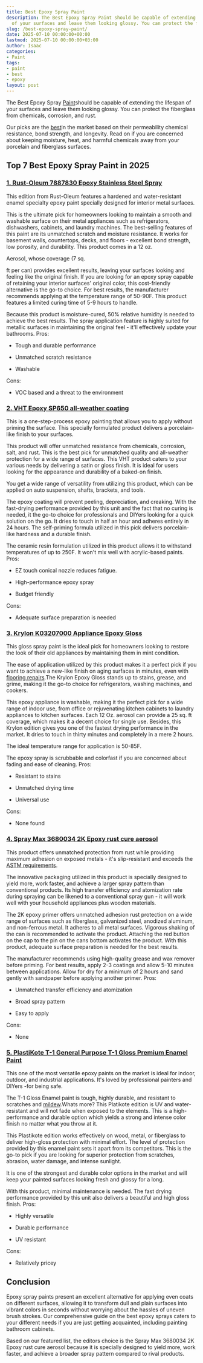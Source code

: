 ```yaml
---
title: Best Epoxy Spray Paint
description: The Best Epoxy Spray Paint should be capable of extending the lifespan
  of your surfaces and leave them looking glossy. You can protect the fiberglass from...
slug: /best-epoxy-spray-paint/
date: 2025-07-10 00:00:00+00:00
lastmod: 2025-07-10 00:00:00+03:00
author: Isaac
categories:
- Paint
tags:
- paint
- best
- epoxy
layout: post
---
```

The Best Epoxy Spray [Paint](https://pestpolicy.com/best-acrylic-paint-for-canvas/)should be capable of extending the lifespan of your surfaces and leave them looking glossy. You can protect the fiberglass from chemicals, corrosion, and rust.

Our picks are the [best](https://pestpolicy.com/best-acrylic-paint-for-pouring/)in the market based on their permeability chemical resistance, bond strength, and longevity. Read on if you are concerned about keeping moisture, heat, and harmful chemicals away from your porcelain and fiberglass surfaces.

## Top 7 Best Epoxy Spray Paint in 2025

###  [1. Rust-Oleum 7887830 Epoxy Stainless Steel Spray](https://www.amazon.com/dp/B0009XB3JU/?tag=p-policy-20)

This edition from Rust-Oleum features a hardened and water-resistant enamel specialty epoxy paint specially designed for interior metal surfaces.

This is the ultimate pick for homeowners looking to maintain a smooth and washable surface on their metal appliances such as refrigerators, dishwashers, cabinets, and laundry machines. The best-selling features of this paint are its unmatched scratch and moisture resistance. It works for basement walls, countertops, decks, and floors - excellent bond strength, low porosity, and durability. This product comes in a 12 oz.

Aerosol, whose coverage (7 sq.

ft per can) provides excellent results, leaving your surfaces looking and feeling like the original finish. If you are looking for an epoxy spray capable of retaining your interior surfaces' original color, this cost-friendly alternative is the go-to choice. For best results, the manufacturer recommends applying at the temperature range of 50-90F. This product features a limited curing time of 5-9 hours to handle.

Because this product is moisture-cured, 50% relative humidity is needed to achieve the best results. The spray application feature is highly suited for metallic surfaces in maintaining the original feel - it'll effectively update your bathrooms.
Pros:

- Tough and durable performance

- Unmatched scratch resistance

- Washable

Cons:

- VOC based and a threat to the environment

###  [2. VHT Epoxy SP650 all-weather coating](https://www.amazon.com/dp/B0006HPL3I/?tag=p-policy-20)

This is a one-step-process epoxy painting that allows you to apply without priming the surface. This specially formulated product delivers a porcelain-like finish to your surfaces.

This product will offer unmatched resistance from chemicals, corrosion, salt, and rust. This is the best pick for unmatched quality and all-weather protection for a wide range of surfaces. This VHT product caters to your various needs by delivering a satin or gloss finish. It is ideal for users looking for the appearance and durability of a baked-on finish.

You get a wide range of versatility from utilizing this product, which can be applied on auto suspension, shafts, brackets, and tools.

The epoxy coating will prevent peeling, depreciation, and creaking. With the fast-drying performance provided by this unit and the fact that no curing is needed, it the go-to choice for professionals and DIYers looking for a quick solution on the go. It dries to touch in half an hour and adheres entirely in 24 hours. The self-priming formula utilized in this pick delivers porcelain-like hardness and a durable finish.

The ceramic resin formulation utilized in this product allows it to withstand temperatures of up to 250F. It won't mix well with acrylic-based paints.
Pros:

- EZ touch conical nozzle reduces fatigue.

- High-performance epoxy spray

- Budget friendly

Cons:

- Adequate surface preparation is needed

###  [3. Krylon K03207000 Appliance Epoxy Gloss](https://www.amazon.com/dp/B00397TJTY/?tag=p-policy-20)

This gloss spray paint is the ideal pick for homeowners looking to restore the look of their old appliances by maintaining them in mint condition.

The ease of application utilized by this product makes it a perfect pick if you want to achieve a new-like finish on aging surfaces in minutes, even with [flooring repairs](https://www.familyhandyman.com/project/patch-a-hardwood-floor/).The Krylon Epoxy Gloss stands up to stains, grease, and grime, making it the go-to choice for refrigerators, washing machines, and cookers.

This epoxy appliance is washable, making it the perfect pick for a wide range of indoor use, from office or rejuvenating kitchen cabinets to laundry appliances to kitchen surfaces. Each 12 Oz. aerosol can provide a 25 sq. ft coverage, which makes it a decent choice for single use. Besides, this Krylon edition gives you one of the fastest drying performance in the market. It dries to touch in thirty minutes and completely in a mere 2 hours.

The ideal temperature range for application is 50-85F.

The epoxy spray is scrubbable and colorfast if you are concerned about fading and ease of cleaning.
Pros:

- Resistant to stains

- Unmatched drying time

- Universal use

Cons:

- None found

###  [4. Spray Max 3680034 2K Epoxy rust cure aerosol](https://www.amazon.com/dp/B07CXPQ814/?tag=p-policy-20)

This product offers unmatched protection from rust while providing maximum adhesion on exposed metals - it's slip-resistant and exceeds the [ASTM requirements](https://www.astm.org/).

The innovative packaging utilized in this product is specially designed to yield more, work faster, and achieve a larger spray pattern than conventional products. Its high transfer efficiency and atomization rate during spraying can be likened to a conventional spray gun - it will work well with your household appliances plus wooden materials.

The 2K epoxy primer offers unmatched adhesion rust protection on a wide range of surfaces such as fiberglass, galvanized steel, anodized aluminum, and non-ferrous metal. It adheres to all metal surfaces. Vigorous shaking of the can is recommended to activate the product. Attaching the red button on the cap to the pin on the cans bottom activates the product. With this product, adequate surface preparation is needed for the best results.

The manufacturer recommends using high-quality grease and wax remover before priming. For best results, apply 2-3 coatings and allow 5-10 minutes between applications. Allow for dry for a minimum of 2 hours and sand gently with sandpaper before applying another primer.
Pros:

- Unmatched transfer efficiency and atomization

- Broad spray pattern

- Easy to apply

Cons:

- None

###  [5. PlastiKote T-1 General Purpose T-1 Gloss Premium Enamel Paint](https://www.amazon.com/dp/B000CPI1VI/?tag=p-policy-20)

This one of the most versatile epoxy paints on the market is ideal for indoor, outdoor, and industrial applications. It's loved by professional painters and DIYers -for being safe.

The T-1 Gloss Enamel paint is tough, highly durable, and resistant to scratches and [mildew](https://pestpolicy.com/mildew-resistant-paints/).Whats more? This Platikote edition is UV and water-resistant and will not fade when exposed to the elements. This is a high-performance and durable option which yields a strong and intense color finish no matter what you throw at it.

This Plastikote edition works effectively on wood, metal, or fiberglass to deliver high-gloss protection with minimal effort. The level of protection provided by this enamel paint sets it apart from its competitors. This is the go-to pick if you are looking for superior protection from scratches, abrasion, water damage, and intense sunlight.

It is one of the strongest and durable color options in the market and will keep your painted surfaces looking fresh and glossy for a long.

With this product, minimal maintenance is needed. The fast drying performance provided by this unit also delivers a beautiful and high gloss finish.
Pros:

- Highly versatile

- Durable performance

- UV resistant

Cons:

- Relatively pricey

##  Conclusion

Epoxy spray paints present an excellent alternative for applying even coats on different surfaces, allowing it to transform dull and plain surfaces into vibrant colors in seconds without worrying about the hassles of uneven brush strokes. Our comprehensive guide on the best epoxy sprays caters to your different needs if you are just getting acquainted, including painting bathroom cabinets.

Based on our featured list, the editors choice is the Spray Max 3680034 2K Epoxy rust cure aerosol because it is specially designed to yield more, work faster, and achieve a broader spray pattern compared to rival products.